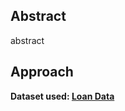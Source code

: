 ## Abstract
abstract

## Approach
**Dataset used: [Loan Data](https://www.datacamp.com/workspace/datasets/dataset-python-loans)**
